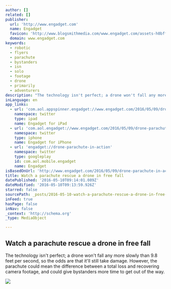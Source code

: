 ```yaml
---
author: []
related: []
publisher:
  url: 'http://www.engadget.com'
  name: Engadget
  favicon: 'http://www.blogsmithmedia.com/www.engadget.com/assets-h0bff69870dddfb42d202169634aabdfb/images/favicon-160x160.png?h=1638b0a8bbe7effa8f85c3ecabb63620'
  domain: www.engadget.com
keywords:
  - robotic
  - flyers
  - parachute
  - bystanders
  - isn
  - solo
  - footage
  - drone
  - primarily
  - adventurers
description: "The technology isn't perfect; a drone won't fall any more slowly than 9.8 feet per second, so the odds are that it'll still take damage. However, the parachute could mean the difference between a total loss and recovering camera footage, and could give bystanders more time to get out of the way."
inLanguage: en
app_links:
  - url: 'com.aol.appspinner.engadget://www.engadget.com/2016/05/09/drone-parachute-in-action/'
    namespace: twitter
    type: ipad
    name: Engadget for iPad
  - url: 'com.aol.engadget://www.engadget.com/2016/05/09/drone-parachute-in-action/'
    namespace: twitter
    type: iphone
    name: Engadget for iPhone
  - url: 'engadget://drone-parachute-in-action'
    namespace: twitter
    type: googleplay
    id: com.aol.mobile.engadget
    name: Engadget
isBasedOnUrl: 'http://www.engadget.com/2016/05/09/drone-parachute-in-action/'
title: Watch a parachute rescue a drone in free fall
datePublished: '2016-05-10T09:14:01.089Z'
dateModified: '2016-05-10T09:13:59.926Z'
starred: false
sourcePath: _posts/2016-05-10-watch-a-parachute-rescue-a-drone-in-free-fall.md
inFeed: true
hasPage: false
inNav: false
_context: 'http://schema.org'
_type: MediaObject

---
```

<article style=""><h1>Watch a parachute rescue a drone in free fall</h1><p>The technology isn't perfect; a drone won't fall any more slowly than 9.8 feet per second, so the odds are that it'll still take damage. However, the parachute could mean the difference between a total loss and recovering camera footage, and could give bystanders more time to get out of the way.</p><img src="http://o.aolcdn.com/dims5/amp:6c79b1fa10b2ae708a052a399ab7f709628aa624/t:1200,630/q:80/?url=++++http%3A%2Fo.aolcdn.com%2Fhss%2Fstorage%2Fmidas%2Fdd66537cfdcd3e48426c91e24bde7a01%2F203791320%2Fparazero-safeair.jpg++%0A" /></article>